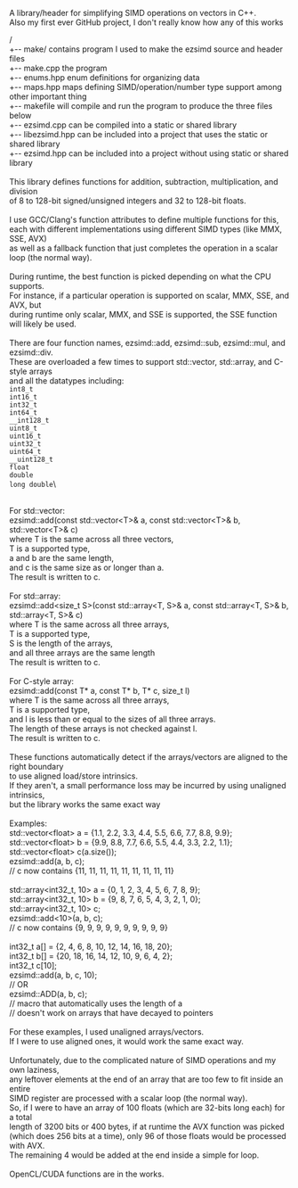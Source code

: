 A library/header for simplifying SIMD operations on vectors in C++.\
Also my first ever GitHub project, I don't really know how any of this works

/\
+-- make/           contains program I used to make the ezsimd source and header files\
    +-- make.cpp    the program\
    +-- enums.hpp   enum definitions for organizing data\
    +-- maps.hpp    maps defining SIMD/operation/number type support among other important thing\
    +-- makefile    will compile and run the program to produce the three files below\
+-- ezsimd.cpp      can be compiled into a static or shared library\
+-- libezsimd.hpp   can be included into a project that uses the static or shared library\
+-- ezsimd.hpp      can be included into a project without using static or shared library\
\
This library defines functions for addition, subtraction, multiplication, and division\
of 8 to 128-bit signed/unsigned integers and 32 to 128-bit floats.\
\
I use GCC/Clang's function attributes to define multiple functions for this,\
each with different implementations using different SIMD types (like MMX, SSE, AVX)\
as well as a fallback function that just completes the operation in a scalar loop (the normal way).\
\
During runtime, the best function is picked depending on what the CPU supports.\
For instance, if a particular operation is supported on scalar, MMX, SSE, and AVX, but\
during runtime only scalar, MMX, and SSE is supported, the SSE function will likely be used.\
\
There are four function names, ezsimd::add, ezsimd::sub, ezsimd::mul, and ezsimd::div.\
These are overloaded a few times to support std::vector, std::array, and C-style arrays\
and all the datatypes including:\
    ```int8_t```\
    ```int16_t```\
    ```int32_t```\
    ```int64_t```\
    ```__int128_t```\
    ```uint8_t```\
    ```uint16_t```\
    ```uint32_t```\
    ```uint64_t```\
    ```__uint128_t```\
    ```float```\
    ```double```\
    ```long double```\
    
\
For std::vector:\
    ezsimd::add(const std::vector\<T\>& a, const std::vector\<T\>& b, std::vector\<T\>& c)\
    where T is the same across all three vectors,\
    T is a supported type,\
    a and b are the same length,\
    and c is the same size as or longer than a.\
    The result is written to c.\
\
For std::array:\
    ezsimd::add\<size_t S\>(const std::array\<T, S\>& a, const std::array\<T, S\>& b, std::array\<T, S\>& c)\
    where T is the same across all three arrays,\
    T is a supported type,\
    S is the length of the arrays,\
    and all three arrays are the same length\
    The result is written to c.\
\
For C-style array:\
    ezsimd::add(const T* a, const T* b, T* c, size_t l)\
    where T is the same across all three arrays,\
    T is a supported type,\
    and l is less than or equal to the sizes of all three arrays.\
    The length of these arrays is not checked against l.\
    The result is written to c.\
\
These functions automatically detect if the arrays/vectors are aligned to the right boundary\
to use aligned load/store intrinsics.\
If they aren't, a small performance loss may be incurred by using unaligned intrinsics,\
but the library works the same exact way\
\
Examples:\
    std::vector\<float\> a = {1.1, 2.2, 3.3, 4.4, 5.5, 6.6, 7.7, 8.8, 9.9};\
    std::vector\<float\> b = {9.9, 8.8, 7.7, 6.6, 5.5, 4.4, 3.3, 2.2, 1.1};\
    std::vector\<float\> c(a.size());\
    ezsimd::add(a, b, c);\
    // c now contains {11, 11, 11, 11, 11, 11, 11, 11, 11}\
\
    std::array\<int32_t, 10\> a = {0, 1, 2, 3, 4, 5, 6, 7, 8, 9};\
    std::array\<int32_t, 10\> b = {9, 8, 7, 6, 5, 4, 3, 2, 1, 0};\
    std::array\<int32_t, 10\> c;\
    ezsimd::add\<10\>(a, b, c);\
    // c now contains {9, 9, 9, 9, 9, 9, 9, 9, 9, 9}\
\
    int32_t a[] = {2, 4, 6, 8, 10, 12, 14, 16, 18, 20};\
    int32_t b[] = {20, 18, 16, 14, 12, 10, 9, 6, 4, 2};\
    int32_t c[10];\
    ezsimd::add(a, b, c, 10);\
    // OR\
    ezsimd::ADD(a, b, c);\
    // macro that automatically uses the length of a\
    // doesn't work on arrays that have decayed to pointers\
\
    For these examples, I used unaligned arrays/vectors.\
    If I were to use aligned ones, it would work the same exact way.\
\
    Unfortunately, due to the complicated nature of SIMD operations and my own laziness,\
    any leftover elements at the end of an array that are too few to fit inside an entire\
    SIMD register are processed with a scalar loop (the normal way).\
    So, if I were to have an array of 100 floats (which are 32-bits long each) for a total\
    length of 3200 bits or 400 bytes, if at runtime the AVX function was picked\
    (which does 256 bits at a time), only 96 of those floats would be processed with AVX.\
    The remaining 4 would be added at the end inside a simple for loop.\
\
OpenCL/CUDA functions are in the works.